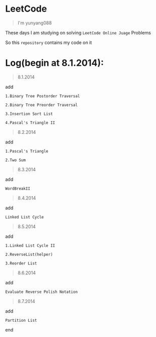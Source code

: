 # LeetCode

> I'm yunyang088 

These days I am studying on solving `LeetCode Online Juage` Problems 

So this `repository` contains my code on it 

# Log(begin at 8.1.2014):

> 8.1.2014

add 
    
    1.Binary Tree Postorder Traversal 
    
    2.Binary Tree Preorder Traversal 
    
    3.Insertion Sort List 
    
    4.Pascal's Triangle II
    

> 8.2.2014

add
    
    1.Pascal's Triangle
    
    2.Two Sum

> 8.3.2014

add
    
    WordBreakII

> 8.4.2014

add

    Linked List Cycle

> 8.5.2014

add

    1.Linked List Cycle II
    
    2.ReverseList(helper)
    
    3.Reorder List

> 8.6.2014

add    

    Evaluate Reverse Polish Notation

> 8.7.2014

add    

    Partition List
    
end

